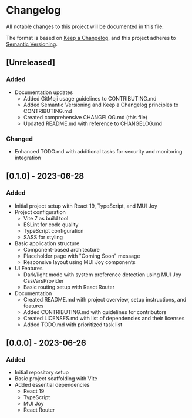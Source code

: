 # Changelog

All notable changes to this project will be documented in this file.

The format is based on [Keep a Changelog](https://keepachangelog.com/en/1.0.0/),
and this project adheres to [Semantic Versioning](https://semver.org/spec/v2.0.0.html).

## [Unreleased]

### Added
- Documentation updates
  - Added GitMoji usage guidelines to CONTRIBUTING.md
  - Added Semantic Versioning and Keep a Changelog principles to CONTRIBUTING.md
  - Created comprehensive CHANGELOG.md (this file)
  - Updated README.md with reference to CHANGELOG.md

### Changed
- Enhanced TODO.md with additional tasks for security and monitoring integration

## [0.1.0] - 2023-06-28

### Added
- Initial project setup with React 19, TypeScript, and MUI Joy
- Project configuration
  - Vite 7 as build tool
  - ESLint for code quality
  - TypeScript configuration
  - SASS for styling
- Basic application structure
  - Component-based architecture
  - Placeholder page with "Coming Soon" message
  - Responsive layout using MUI Joy components
- UI Features
  - Dark/light mode with system preference detection using MUI Joy CssVarsProvider
  - Basic routing setup with React Router
- Documentation
  - Created README.md with project overview, setup instructions, and features
  - Added CONTRIBUTING.md with guidelines for contributors
  - Created LICENSES.md with list of dependencies and their licenses
  - Added TODO.md with prioritized task list

## [0.0.0] - 2023-06-26

### Added
- Initial repository setup
- Basic project scaffolding with Vite
- Added essential dependencies
  - React 19
  - TypeScript
  - MUI Joy
  - React Router
